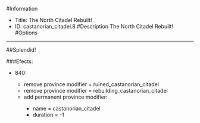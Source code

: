 #Information
 - Title: The North Citadel Rebuilt!
 - ID: castanorian_citadel.8
#Description
The North Citadel Rebuilt!
#Options

___
##Splendid!

###Efects:<ul><li>840:</li><ul><li>remove province modifier = ruined_castanorian_citadel</li><li>remove province modifier = rebuilding_castanorian_citadel</li><li>add permanent province modifier:</li><ul><li>name = castanorian_citadel</li><li>duration = -1</li></ul></ul></ul>

